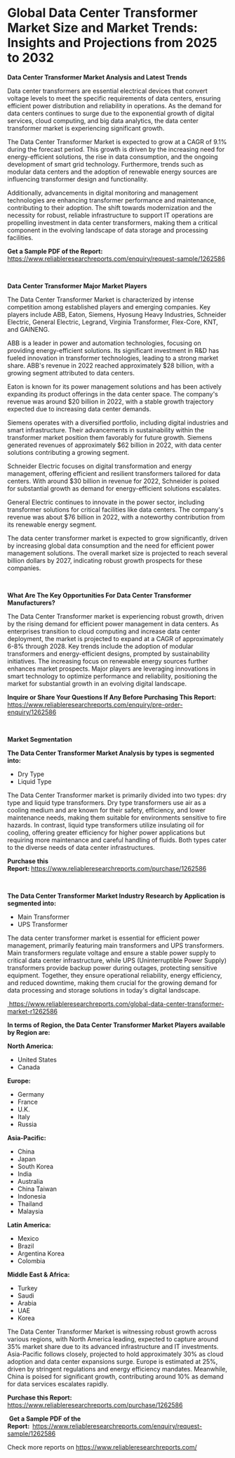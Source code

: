 <p><h1>Global Data Center Transformer Market Size and Market Trends: Insights and Projections from 2025 to 2032</h1></p><p><strong>Data Center Transformer Market Analysis and Latest Trends</strong></p>
<p><p>Data center transformers are essential electrical devices that convert voltage levels to meet the specific requirements of data centers, ensuring efficient power distribution and reliability in operations. As the demand for data centers continues to surge due to the exponential growth of digital services, cloud computing, and big data analytics, the data center transformer market is experiencing significant growth. </p><p>The Data Center Transformer Market is expected to grow at a CAGR of 9.1% during the forecast period. This growth is driven by the increasing need for energy-efficient solutions, the rise in data consumption, and the ongoing development of smart grid technology. Furthermore, trends such as modular data centers and the adoption of renewable energy sources are influencing transformer design and functionality. </p><p>Additionally, advancements in digital monitoring and management technologies are enhancing transformer performance and maintenance, contributing to their adoption. The shift towards modernization and the necessity for robust, reliable infrastructure to support IT operations are propelling investment in data center transformers, making them a critical component in the evolving landscape of data storage and processing facilities.</p></p>
<p><strong>Get a Sample PDF of the Report:&nbsp;</strong> <a href="https://www.reliableresearchreports.com/enquiry/request-sample/1262586?utm_campaign=3364&utm_medium=2&utm_source=Github&utm_content=ia&utm_term=07042025&utm_id=data-center-transformer">https://www.reliableresearchreports.com/enquiry/request-sample/1262586</a></p>
<p>&nbsp;</p>
<p><strong>Data Center Transformer Major Market Players</strong></p>
<p><p>The Data Center Transformer Market is characterized by intense competition among established players and emerging companies. Key players include ABB, Eaton, Siemens, Hyosung Heavy Industries, Schneider Electric, General Electric, Legrand, Virginia Transformer, Flex-Core, KNT, and GAINENG. </p><p>ABB is a leader in power and automation technologies, focusing on providing energy-efficient solutions. Its significant investment in R&D has fueled innovation in transformer technologies, leading to a strong market share. ABB's revenue in 2022 reached approximately $28 billion, with a growing segment attributed to data centers.</p><p>Eaton is known for its power management solutions and has been actively expanding its product offerings in the data center space. The company's revenue was around $20 billion in 2022, with a stable growth trajectory expected due to increasing data center demands.</p><p>Siemens operates with a diversified portfolio, including digital industries and smart infrastructure. Their advancements in sustainability within the transformer market position them favorably for future growth. Siemens generated revenues of approximately $62 billion in 2022, with data center solutions contributing a growing segment.</p><p>Schneider Electric focuses on digital transformation and energy management, offering efficient and resilient transformers tailored for data centers. With around $30 billion in revenue for 2022, Schneider is poised for substantial growth as demand for energy-efficient solutions escalates.</p><p>General Electric continues to innovate in the power sector, including transformer solutions for critical facilities like data centers. The company's revenue was about $76 billion in 2022, with a noteworthy contribution from its renewable energy segment.</p><p>The data center transformer market is expected to grow significantly, driven by increasing global data consumption and the need for efficient power management solutions. The overall market size is projected to reach several billion dollars by 2027, indicating robust growth prospects for these companies.</p></p>
<p>&nbsp;</p>
<p><strong>What Are The Key Opportunities For Data Center Transformer Manufacturers?</strong></p>
<p><p>The Data Center Transformer market is experiencing robust growth, driven by the rising demand for efficient power management in data centers. As enterprises transition to cloud computing and increase data center deployment, the market is projected to expand at a CAGR of approximately 6-8% through 2028. Key trends include the adoption of modular transformers and energy-efficient designs, prompted by sustainability initiatives. The increasing focus on renewable energy sources further enhances market prospects. Major players are leveraging innovations in smart technology to optimize performance and reliability, positioning the market for substantial growth in an evolving digital landscape.</p></p>
<p><strong>Inquire or Share Your Questions If Any Before Purchasing This Report:</strong> <a href="https://www.reliableresearchreports.com/enquiry/pre-order-enquiry/1262586?utm_campaign=3364&utm_medium=2&utm_source=Github&utm_content=ia&utm_term=07042025&utm_id=data-center-transformer">https://www.reliableresearchreports.com/enquiry/pre-order-enquiry/1262586</a></p>
<p>&nbsp;</p>
<p><strong>Market Segmentation</strong></p>
<p><strong>The Data Center Transformer Market Analysis by types is segmented into:</strong></p>
<p><ul><li>Dry Type</li><li>Liquid Type</li></ul></p>
<p><p>The Data Center Transformer market is primarily divided into two types: dry type and liquid type transformers. Dry type transformers use air as a cooling medium and are known for their safety, efficiency, and lower maintenance needs, making them suitable for environments sensitive to fire hazards. In contrast, liquid type transformers utilize insulating oil for cooling, offering greater efficiency for higher power applications but requiring more maintenance and careful handling of fluids. Both types cater to the diverse needs of data center infrastructures.</p></p>
<p><strong>Purchase this Report:&nbsp;</strong><a href="https://www.reliableresearchreports.com/purchase/1262586?utm_campaign=3364&utm_medium=2&utm_source=Github&utm_content=ia&utm_term=07042025&utm_id=data-center-transformer">https://www.reliableresearchreports.com/purchase/1262586</a></p>
<p>&nbsp;</p>
<p><strong>The Data Center Transformer Market Industry Research by Application is segmented into:</strong></p>
<p><ul><li>Main Transformer</li><li>UPS Transformer</li></ul></p>
<p><p>The data center transformer market is essential for efficient power management, primarily featuring main transformers and UPS transformers. Main transformers regulate voltage and ensure a stable power supply to critical data center infrastructure, while UPS (Uninterruptible Power Supply) transformers provide backup power during outages, protecting sensitive equipment. Together, they ensure operational reliability, energy efficiency, and reduced downtime, making them crucial for the growing demand for data processing and storage solutions in today's digital landscape.</p></p>
<p><a href="https://www.reliableresearchreports.com/global-data-center-transformer-market-r1262586?utm_campaign=3364&utm_medium=2&utm_source=Github&utm_content=ia&utm_term=07042025&utm_id=data-center-transformer">&nbsp;https://www.reliableresearchreports.com/global-data-center-transformer-market-r1262586</a></p>
<p><strong>In terms of Region, the Data Center Transformer Market Players available by Region are:</strong></p>
<p>
    <p> <strong> North America: </strong>
        <ul>
            <li>United States</li>
            <li>Canada</li>
        </ul>
        </p> 
    <p> <strong> Europe: </strong>
        <ul>
            <li>Germany</li>
            <li>France</li>
            <li>U.K.</li>
            <li>Italy</li>
            <li>Russia</li>
        </ul>
        </p> 
    <p> <strong> Asia-Pacific: </strong>
        <ul>
            <li>China</li>
            <li>Japan</li>
            <li>South Korea</li>
            <li>India</li>
            <li>Australia</li>
            <li>China Taiwan</li>
            <li>Indonesia</li>
            <li>Thailand</li>
            <li>Malaysia</li>
        </ul>
        </p> 
    <p> <strong> Latin America: </strong>
        <ul>
            <li>Mexico</li>
            <li>Brazil</li>
            <li>Argentina Korea</li>
            <li>Colombia</li>
        </ul>
        </p> 
    <p> <strong> Middle East & Africa: </strong>
        <ul>
            <li>Turkey</li>
            <li>Saudi</li>
            <li>Arabia</li>
            <li>UAE</li>
            <li>Korea</li>
        </ul>
    </p>
    </p>
<p><p>The Data Center Transformer Market is witnessing robust growth across various regions, with North America leading, expected to capture around 35% market share due to its advanced infrastructure and IT investments. Asia-Pacific follows closely, projected to hold approximately 30% as cloud adoption and data center expansions surge. Europe is estimated at 25%, driven by stringent regulations and energy efficiency mandates. Meanwhile, China is poised for significant growth, contributing around 10% as demand for data services escalates rapidly.</p></p>
<p><strong>Purchase this Report: </strong><a href="https://www.reliableresearchreports.com/purchase/1262586?utm_campaign=3364&utm_medium=2&utm_source=Github&utm_content=ia&utm_term=07042025&utm_id=data-center-transformer">https://www.reliableresearchreports.com/purchase/1262586</a></p>
<p>&nbsp;<strong>Get a Sample PDF of the Report:&nbsp;&nbsp;</strong><a href="https://www.reliableresearchreports.com/enquiry/request-sample/1262586?utm_campaign=3364&utm_medium=2&utm_source=Github&utm_content=ia&utm_term=07042025&utm_id=data-center-transformer">https://www.reliableresearchreports.com/enquiry/request-sample/1262586</a></p>
<p><strong></strong></p>
<p>Check more reports on <a href="https://www.reliableresearchreports.com/?utm_campaign=3364&utm_medium=2&utm_source=Github&utm_content=ia&utm_term=07042025&utm_id=data-center-transformer">https://www.reliableresearchreports.com/</a></p>